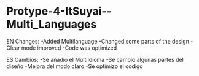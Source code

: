 # Protype-4-ItSuyai--Multi_Languages

EN Changes: -Added Multilanguage -Changed some parts of the design -Clear mode improved -Code was optimized

ES Cambios: -Se añadio el MultiIdioma -Se cambio algunas partes del diseño -Mejora del modo claro -Se optimizo el codigo
